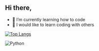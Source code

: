 ## Hi there, 
- 🌱 I’m currently learning how to code
- 🦜 I would like to learn coding with others




[![Top Langs](https://github-readme-stats.vercel.app/api/top-langs/?username=elbroandrew&layout=compact&theme=vision-friendly-dark)](https://github.com/anuraghazra/github-readme-stats)

![Python](https://img.shields.io/badge/python-3670A0?style=for-the-badge&logo=python&logoColor=ffdd54)
